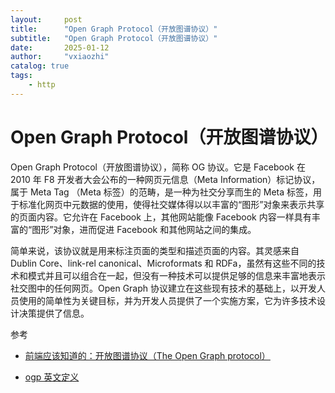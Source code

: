 ```yaml
---
layout:     post
title:      "Open Graph Protocol（开放图谱协议）"
subtitle:   "Open Graph Protocol（开放图谱协议）"
date:       2025-01-12
author:     "vxiaozhi"
catalog: true
tags:
    - http
---
```


# Open Graph Protocol（开放图谱协议）

Open Graph Protocol（开放图谱协议），简称 OG 协议。它是 Facebook 在 2010 年 F8 开发者大会公布的一种网页元信息（Meta Information）标记协议，属于 Meta Tag （Meta 标签）的范畴，是一种为社交分享而生的 Meta 标签，用于标准化网页中元数据的使用，使得社交媒体得以以丰富的“图形”对象来表示共享的页面内容。它允许在 Facebook 上，其他网站能像 Facebook 内容一样具有丰富的“图形”对象，进而促进 Facebook 和其他网站之间的集成。

简单来说，该协议就是用来标注页面的类型和描述页面的内容。其灵感来自 Dublin Core、link-rel canonical、Microformats 和 RDFa，虽然有这些不同的技术和模式并且可以组合在一起，但没有一种技术可以提供足够的信息来丰富地表示社交图中的任何网页。Open Graph 协议建立在这些现有技术的基础上，以开发人员使用的简单性为关键目标，并为开发人员提供了一个实施方案，它为许多技术设计决策提供了信息。

参考

- [前端应该知道的：开放图谱协议（The Open Graph protocol）](https://segmentfault.com/a/1190000040863000)


- [ogp 英文定义](https://ogp.me/)
